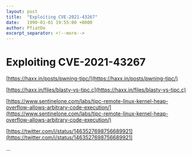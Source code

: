 ```yaml
---
layout: post
title:  "Exploiting CVE-2021-43267"
date:   1990-01-01 19:55:00 +0000
author: PfiatDe
excerpt_separator: <!--more-->
---
```


# Exploiting CVE-2021-43267

[https://haxx.in/posts/pwning-tipc/](https://haxx.in/posts/pwning-tipc/)

[https://haxx.in/files/blasty-vs-tipc.c](https://haxx.in/files/blasty-vs-tipc.c)

[https://www.sentinelone.com/labs/tipc-remote-linux-kernel-heap-overflow-allows-arbitrary-code-execution/](https://www.sentinelone.com/labs/tipc-remote-linux-kernel-heap-overflow-allows-arbitrary-code-execution/)

[https://twitter.com/i/status/1463527698756689921](https://twitter.com/i/status/1463527698756689921)

...
<!--more-->
